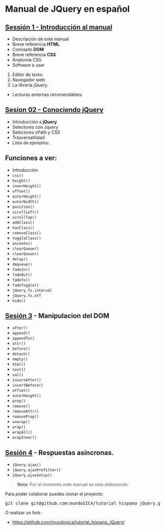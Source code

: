 Manual de JQuery en español
==========================================================================================

##  [Sessión 1 - Introducción al manual](sesion01/index.html)
 - Descripción de este manual
 - Breve referencia <strong>HTML</strong>
  - Concepto <strong>DOM</strong>
 - Breve referencia <strong>CSS</strong>
  - Anatomía CSS
 - Software a usar
  1. Editor de texto:
  2. Navegador web:
  3. La libreria jQuery.
 - Lecturas externas recomendables:

##  [Sesion 02 - Conociendo jQuery](sesion02/index.html)
 - Introducción a <strong>jQuery</strong>
  - Selectores con Jquery
  - Selectores xPath y CSS
  - Trasversatilidad
 - Lista de ejemplos:

Funciones a ver:
-----------------------------------------------------
 - Introducción
 - `css()`
 - `height()`
 - `innerHeight()`
 - `offset()`
 - `outerHeight()`
 - `outerWidth()`
 - `position()`
 - `scrollLeft()`
 - `scrollTop()`
 - `addClass()`
 - `hasClass()`
 - `removeClass()`
 - `toggleClass()`
 - `animate()`
 - `clearQueue()`
 - `clearQueue()`
 - `delay()`
 - `dequeue()`
 - `fadeIn()`
 - `fadeOut()`
 - `fadeTo()`
 - `fadeToggle()`
 - `jQuery.fx.interval`
 - `jQuery.fx.off`
 - `hide()`

[Sesión 3](http://api.jquery.com/category/manipulation/) - Manipulacion del DOM
------------------------------------------------------------------------------------------

 - `after()`
 - `append()`
 - `appendTo()`
 - `attr()`
 - `before()`
 - `detach()`
 - `empty()`
 - `html()`
 - `text()`
 - `val()`
 - `insertAfter()`
 - `insertBefore()`
 - `offset()`
 - `outerHeight()`
 - `prop()`
 - `remove()`
 - `removeAttr()`
 - `removeProp()`
 - `unwrap()`
 - `wrap()`
 - `wrapAll()`
 - `wrapInner()`


[Sesión 4](http://api.jquery.com/category/ajax/low-level-interface/) - Respuestas asincronas.
------------------------------------------------------------------------------------------
 - `jQuery.ajax()`
 - `jQuery.ajaxPrefilter()`
 - `jQuery.ajaxSetup()`
  


> **Nota**: Por el momento este manual se esta elaborando:

Para poder colaborar puedes clonar el proyecto:

<pre class='shell'>
git clone git@github.com:mundoSICA/tutorial_hispano_jQuery.git
</pre>

O realizar un fork:

- <https://github.com/mundosica/tutorial_hispano_jQuery/>
